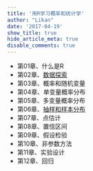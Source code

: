 ```yaml
---
title: '用R学习概率和统计学'
author: "Likan"
date: '2017-04-19'
show_title: true
hide_article_meta: true
disable_comments: true
---
```


- 第01章、什么是R
- 第02章、[数据探索](/r_prob_stat/prob_stat_ch-02/)
- 第03章、概率和随机变量
- 第04章、单变量概率分布
- 第05章、多变量概率分布
- 第06章、[抽样和样本分布](/r_prob_stat/prob_stat_ch-06/)
- 第07章、点估计
- 第08章、置信区间
- 第09章、假设检验
- 第10章、非参数方法
- 第11章、实验设计
- 第12章、回归
